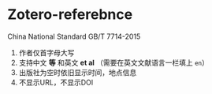 # Zotero-referebnce
China National Standard GB/T 7714-2015
1. 作者仅首字母大写
2. 支持中文 **等** 和英文 **et al** （需要在英文文献语言一栏填上 `en`）
3. 出版社为空时依旧显示时间，地点信息
4. 不显示URL，不显示DOI
